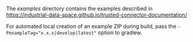 The _examples_ directory contains the examples described in https://industrial-data-space.github.io/trusted-connector-documentation/

For automated local creation of an example ZIP during build, pass the `-PexampleTag="x.x.x|develop|latest"` option to gradlew.